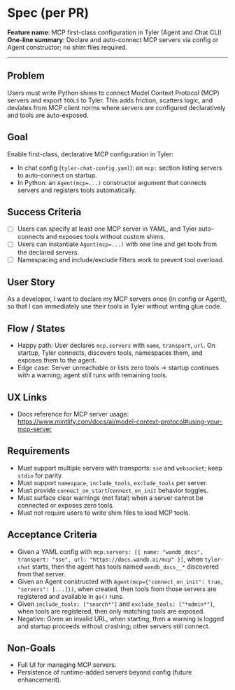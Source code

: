 # Spec (per PR)

**Feature name**: MCP first-class configuration in Tyler (Agent and Chat CLI)
**One-line summary**: Declare and auto-connect MCP servers via config or Agent constructor; no shim files required.

---

## Problem
Users must write Python shims to connect Model Context Protocol (MCP) servers and export `TOOLS` to Tyler. This adds friction, scatters logic, and deviates from MCP client norms where servers are configured declaratively and tools are auto-exposed.

## Goal
Enable first-class, declarative MCP configuration in Tyler:
- In chat config (`tyler-chat-config.yaml`): an `mcp:` section listing servers to auto-connect on startup.
- In Python: an `Agent(mcp=...)` constructor argument that connects servers and registers tools automatically.

## Success Criteria
- [ ] Users can specify at least one MCP server in YAML, and Tyler auto-connects and exposes tools without custom shims.
- [ ] Users can instantiate `Agent(mcp=...)` with one line and get tools from the declared servers.
- [ ] Namespacing and include/exclude filters work to prevent tool overload.

## User Story
As a developer, I want to declare my MCP servers once (in config or Agent), so that I can immediately use their tools in Tyler without writing glue code.

## Flow / States
- Happy path: User declares `mcp.servers` with `name`, `transport`, `url`. On startup, Tyler connects, discovers tools, namespaces them, and exposes them to the agent.
- Edge case: Server unreachable or lists zero tools → startup continues with a warning; agent still runs with remaining tools.

## UX Links
- Docs reference for MCP server usage: https://www.mintlify.com/docs/ai/model-context-protocol#using-your-mcp-server

## Requirements
- Must support multiple servers with transports: `sse` and `websocket`; keep `stdio` for parity.
- Must support `namespace`, `include_tools`, `exclude_tools` per server.
- Must provide `connect_on_start`/`connect_on_init` behavior toggles.
- Must surface clear warnings (not fatal) when a server cannot be connected or exposes zero tools.
- Must not require users to write shim files to load MCP tools.

## Acceptance Criteria
- Given a YAML config with `mcp.servers: [{ name: "wandb_docs", transport: "sse", url: "https://docs.wandb.ai/mcp" }]`, when `tyler-chat` starts, then the agent has tools named `wandb_docs__*` discovered from that server.
- Given an Agent constructed with `Agent(mcp={"connect_on_init": true, "servers": [...]})`, when created, then tools from those servers are registered and available in `go()` runs.
- Given `include_tools: ["search*"]` and `exclude_tools: ["*admin*"]`, when tools are registered, then only matching tools are exposed.
- Negative: Given an invalid URL, when starting, then a warning is logged and startup proceeds without crashing; other servers still connect.

## Non-Goals
- Full UI for managing MCP servers.
- Persistence of runtime-added servers beyond config (future enhancement).


